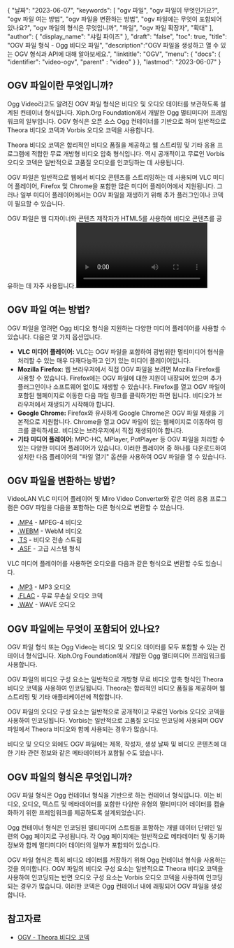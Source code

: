 {
"날짜": "2023-06-07",
  "keywords": [
"ogv 파일",
"ogv 파일이 무엇인가요?",
"ogv 파일 여는 방법",
"ogv 파일을 변환하는 방법",
"ogv 파일에는 무엇이 포함되어 있나요?",
"ogv 파일의 형식은 무엇입니까",
"파일",
"ogv 파일 확장자",
"확대"
],
  "author": {
"display_name": "샤킬 파이즈"
},
"draft": "false",
"toc": true,
"title": "OGV 파일 형식 - Ogg 비디오 파일",
  "description":"OGV 파일을 생성하고 열 수 있는 OGV 형식과 API에 대해 알아보세요.",
"linktitle": "OGV",
  "menu": {
    "docs": {
      "identifier": "video-ogv",
"parent" : "video"
}
},
"lastmod": "2023-06-07"
}

## OGV 파일이란 무엇입니까?

Ogg Video라고도 알려진 OGV 파일 형식은 비디오 및 오디오 데이터를 보관하도록 설계된 컨테이너 형식입니다. Xiph.Org Foundation에서 개발한 Ogg 멀티미디어 프레임워크의 일부입니다. OGV 형식은 오픈 소스 Ogg 컨테이너를 기반으로 하며 일반적으로 Theora 비디오 코덱과 Vorbis 오디오 코덱을 사용합니다.

Theora 비디오 코덱은 합리적인 비디오 품질을 제공하고 웹 스트리밍 및 기타 응용 프로그램에 적합한 무료 개방형 비디오 압축 형식입니다. 역시 공개적이고 무료인 Vorbis 오디오 코덱은 일반적으로 고품질 오디오를 인코딩하는 데 사용됩니다.

OGV 파일은 일반적으로 웹에서 비디오 콘텐츠를 스트리밍하는 데 사용되며 VLC 미디어 플레이어, Firefox 및 Chrome을 포함한 많은 미디어 플레이어에서 지원됩니다. 그러나 일부 미디어 플레이어에서는 OGV 파일을 재생하기 위해 추가 플러그인이나 코덱이 필요할 수 있습니다.


OGV 파일은 웹 디자이너와 콘텐츠 제작자가 HTML5를 사용하여 비디오 콘텐츠를 공유하는 데 자주 사용됩니다.<video> ` 태그. 파일에 비디오 콘텐츠가 포함되어 있더라도 일반적으로 HTML 소스 코드에서 '.ogg' 확장자로 참조됩니다.

## OGV 파일 여는 방법?

OGV 파일을 열려면 Ogg 비디오 형식을 지원하는 다양한 미디어 플레이어를 사용할 수 있습니다. 다음은 몇 가지 옵션입니다.

- **VLC 미디어 플레이어:** VLC는 OGV 파일을 포함하여 광범위한 멀티미디어 형식을 처리할 수 있는 매우 다재다능하고 인기 있는 미디어 플레이어입니다.
- **Mozilla Firefox:** 웹 브라우저에서 직접 OGV 파일을 보려면 Mozilla Firefox를 사용할 수 있습니다. Firefox에는 OGV 파일에 대한 지원이 내장되어 있으며 추가 플러그인이나 소프트웨어 없이도 재생할 수 있습니다. Firefox를 열고 OGV 파일이 포함된 웹페이지로 이동한 다음 파일 링크를 클릭하기만 하면 됩니다. 비디오가 브라우저에서 재생되기 시작해야 합니다.
- **Google Chrome:** Firefox와 유사하게 Google Chrome은 OGV 파일 재생을 기본적으로 지원합니다. Chrome을 열고 OGV 파일이 있는 웹페이지로 이동하여 링크를 클릭하세요. 비디오는 브라우저에서 직접 재생되어야 합니다.
- **기타 미디어 플레이어:** MPC-HC, MPlayer, PotPlayer 등 OGV 파일을 처리할 수 있는 다양한 미디어 플레이어가 있습니다. 이러한 플레이어 중 하나를 다운로드하여 설치한 다음 플레이어의 "파일 열기" 옵션을 사용하여 OGV 파일을 열 수 있습니다.

## OGV 파일을 변환하는 방법?

VideoLAN VLC 미디어 플레이어 및 Miro Video Converter와 같은 여러 응용 프로그램은 OGV 파일을 다음을 포함하는 다른 형식으로 변환할 수 있습니다.

- [.MP4](/ko/video/mp4/) - MPEG-4 비디오
- [.WEBM](/ko/video/webm/) - WebM 비디오
- [.TS](/ko/video/ts/) - 비디오 전송 스트림
- [.ASF](/ko/video/asf/) - 고급 시스템 형식

VLC 미디어 플레이어를 사용하면 오디오를 다음과 같은 형식으로 변환할 수도 있습니다.

- [.MP3](/ko/오디오/mp3/) - MP3 오디오
- [.FLAC](/ko/audio/flac/) - 무료 무손실 오디오 코덱
- [.WAV](/ko/audio/wav/) - WAVE 오디오

## OGV 파일에는 무엇이 포함되어 있나요?

OGV 파일 형식 또는 Ogg Video는 비디오 및 오디오 데이터를 모두 포함할 수 있는 컨테이너 형식입니다. Xiph.Org Foundation에서 개발한 Ogg 멀티미디어 프레임워크를 사용합니다.

OGV 파일의 비디오 구성 요소는 일반적으로 개방형 무료 비디오 압축 형식인 Theora 비디오 코덱을 사용하여 인코딩됩니다. Theora는 합리적인 비디오 품질을 제공하며 웹 스트리밍 및 기타 애플리케이션에 적합합니다.

OGV 파일의 오디오 구성 요소는 일반적으로 공개적이고 무료인 Vorbis 오디오 코덱을 사용하여 인코딩됩니다. Vorbis는 일반적으로 고품질 오디오 인코딩에 사용되며 OGV 파일에서 Theora 비디오와 함께 사용되는 경우가 많습니다.

비디오 및 오디오 외에도 OGV 파일에는 제목, 작성자, 생성 날짜 및 비디오 콘텐츠에 대한 기타 관련 정보와 같은 메타데이터가 포함될 수도 있습니다.

## OGV 파일의 형식은 무엇입니까?

OGV 파일 형식은 Ogg 컨테이너 형식을 기반으로 하는 컨테이너 형식입니다. 이는 비디오, 오디오, 텍스트 및 메타데이터를 포함한 다양한 유형의 멀티미디어 데이터를 캡슐화하기 위한 프레임워크를 제공하도록 설계되었습니다.

Ogg 컨테이너 형식은 인코딩된 멀티미디어 스트림을 포함하는 개별 데이터 단위인 일련의 Ogg 페이지로 구성됩니다. 각 Ogg 페이지에는 일반적으로 메타데이터 및 동기화 정보와 함께 멀티미디어 데이터의 일부가 포함되어 있습니다.

OGV 파일 형식은 특히 비디오 데이터를 저장하기 위해 Ogg 컨테이너 형식을 사용하는 것을 의미합니다. OGV 파일의 비디오 구성 요소는 일반적으로 Theora 비디오 코덱을 사용하여 인코딩되는 반면 오디오 구성 요소는 Vorbis 오디오 코덱을 사용하여 인코딩되는 경우가 많습니다. 이러한 코덱은 Ogg 컨테이너 내에 래핑되어 OGV 파일을 생성합니다.

## 참고자료
* [OGV - Theora 비디오 코덱](https://en.wikipedia.org/wiki/Theora)

